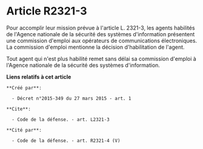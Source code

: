 # Article R2321-3

Pour accomplir leur mission prévue à l'article L. 2321-3, les agents habilités de l'Agence nationale de la sécurité des
systèmes d'information présentent une commission d'emploi aux opérateurs de communications électroniques. La commission
d'emploi mentionne la décision d'habilitation de l'agent. 

Tout agent qui n'est plus habilité remet sans délai sa commission d'emploi à l'Agence nationale de la sécurité des systèmes
d'information.

**Liens relatifs à cet article**

	**Créé par**:

	  - Décret n°2015-349 du 27 mars 2015 - art. 1

	**Cite**:

	  - Code de la défense. - art. L2321-3

	**Cité par**:

	  - Code de la défense. - art. R2321-4 (V)

